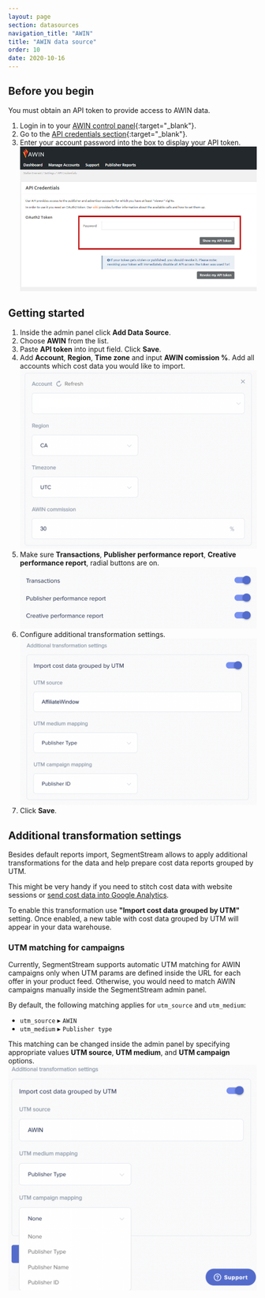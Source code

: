 ```yaml
---
layout: page
section: datasources
navigation_title: "AWIN"
title: "AWIN data source"
order: 10
date: 2020-10-16
---
```


## Before you begin
You must obtain an API token to provide access to AWIN data.

1. Login in to your [AWIN control panel](https://ui.AWIN.com/login){:target="_blank"}.
2. Go to the [API credentials section](https://ui.awin.com/awin-api){:target="_blank"}.
3. Enter your account password into the box to display your API token.
![Generate API token](/img/awin-api-token.jpg)

## Getting started

1. Inside the admin panel click **Add Data Source**.
2. Choose **AWIN** from the list.
3. Paste **API token** into input field. Click **Save**.
4. Add **Account**, **Region**, **Time zone** and input **AWIN comission %**. Add all accounts which cost data you would like to import.
![Choose AWIN account](/img/awin-config-1.png)
5. Make sure **Transactions**, **Publisher performance report**, **Creative performance report**, radial buttons are on.
![Import reports](/img/awin-config-2.png)
6. Configure additional transformation settings.
![Utm Mapping example](/img/awin-config-3.png)
7. Click **Save**.

## Additional transformation settings

Besides default reports import, SegmentStream allows to apply additional transformations for the data and help prepare cost data reports grouped by UTM.

This might be very handy if you need to stitch cost data with website sessions or [send cost data into Google Analytics](/datadestinations/google-analytics).

To enable this transformation use **"Import cost data grouped by UTM"** setting. Once enabled, a new table with cost data grouped by UTM will appear in your data warehouse.

### UTM matching for campaigns

Currently, SegmentStream supports automatic UTM matching for AWIN campaigns only when UTM params are defined inside the URL for each offer in your product feed. Otherwise, you would need to match AWIN campaigns manually inside the SegmentStream admin panel.

By default, the following matching applies for `utm_source` and `utm_medium`:
* `utm_source` ▸ `AWIN`
* `utm_medium` ▸ `Publisher type`

This matching can be changed inside the admin panel by specifying appropriate values **UTM source**, **UTM medium**, and **UTM campaign** options.
![UTM Grouping options](/img/awin-utm_options.png)
